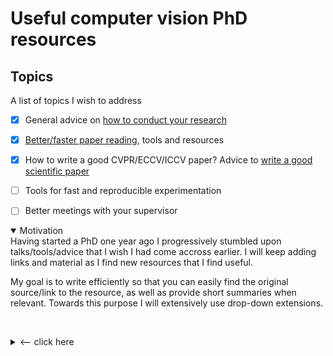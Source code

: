 # Useful computer vision PhD resources



## Topics

A list of topics I wish to address

- [x] General advice on [how to conduct your research](https://github.com/hassony2/useful-computer-vision-phd-resources/blob/master/Awesome-computer-vision-research-advice.md)
- [x] [Better/faster paper reading](https://github.com/hassony2/useful-computer-vision-phd-resources), tools and resources
- [x] How to write a good CVPR/ECCV/ICCV paper? Advice to [write a good scientific paper](https://github.com/hassony2/useful-computer-vision-phd-resources/blob/master/Awesome-resources-for-better-writing-of-computer-vision-papers.md)
- [ ] Tools for fast and reproducible experimentation
- [ ] Better meetings with your supervisor


<details open><summary>Motivation</summary>
Having started a PhD one year ago I progressively stumbled upon talks/tools/advice that I wish I had come accross earlier.
I will keep adding links and material as I find new resources that I find useful.

My goal is to write efficiently so that you can easily find the original source/link to the resource, as well as provide short summaries when relevant.
Towards this purpose I will extensively use drop-down extensions.

&nbsp;<details><summary><-- click here</summary> Like this ! </details>

</details>
